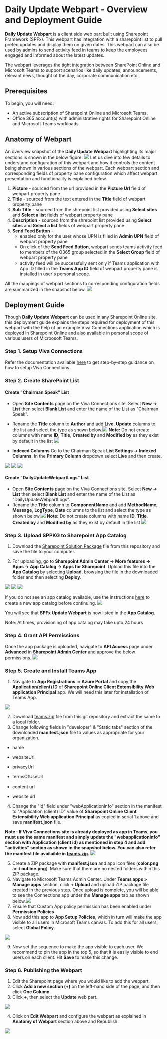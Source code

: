# Daily Update Webpart - Overview and Deployment Guide

**Daily Update Webpart** is a client side web part built using Sharepoint Framework (SPFx). This webpart has integration with a sharepoint list to pull prefed updates and display them on given dates. This webpart can also be used by admins to send activity feed in teams to keep the employees engaged and informed about the latest updates.

The webpart leverages the tight integration between SharePoint Online and Microsoft Teams to support scenarios like daily updates, announcements, relevant news, thought of the day, corporate communication etc.

## Prerequisites 

To begin, you will need:

* An active subscription of Sharepoint Online and Microsoft Teams.
* Office 365 account(s) with administrative rights for Sharepoint Online and Microsoft Teams workloads.

## Anatomy of Webpart

An overview snapshot of the **Daily Update Webpart** highlighting its major sections is shown in the below figure. 
<img src="images/webpart overview.png"/>
Let us dive into few details to understand configuration of this webpart and how it controls the content being shown in various sections of the webpart. Each webpart section and corresponding fields of property pane configuration which affect webpart presentation and functionality is explained below.

1. **Picture** - sourced from the url provided in the **Picture Url** field of webpart property pane
2. **Title** - sourced from the text entered in the **Title** field of webpart property pane
3. **Sub Title** - sourced from the shrepoint list provided using **Select sites** and **Select a list** fields of webpart property pane
4. **Description** - sourced from the shrepoint list provided using **Select sites** and **Select a list** fields of webpart property pane
5. **Send Feed Button** - 
    * enabled only for the user whose UPN is filled in **Admin UPN** field of webpart property pane
    * On click of the **Send Feed Button**, webpart sends teams activity feed to members of the O365 group selected in the **Select Group** field of webpart property pane
    * activity feed will be successfully sent only if Teams application with App ID filled in the **Teams App ID** field of webpart property pane is installed in user's personal scope.

All the mappings of webpart sections to corresponding configuration fields are summarized in the snapshot below.
<img src="images/webpart anatomy.jpeg"/>

## Deployment Guide

Though **Daily Update Webpart** can be used in any Sharepoint Online site, this deployment guide explains the steps required for deployment of this webpart with the help of an example Viva Connections application which is deployed in Sharepoint Online and also available in personal scope of various users of Microosoft Teams.

### Step 1. Setup Viva Connections

Refer the documentation available [here](https://docs.microsoft.com/en-us/viva/connections/viva-connections-overview) to get step-by-step guidance on how to setup Viva Connections.


### Step 2. Create SharePoint List
#### Create "Chairman Speak" List
* Open **Site Contents** page on the Viva Connections site. Select **New -> List** then select **Blank List** and enter the name of the List as "Chairman Speak".
* Rename the **Title** column to **Author** and add **Live**, **Update** columns to the list and select the type as shown below.<img src="images/sharepoint list-settings.png"/>
**Note:** Do not create columns with name **ID**, **Title**, **Created by** and **Modified by** as they exist by default in the list <img src="images/Sharepoint Site-list.png"/>

* **Indexed Columns** Go to the Chairman Speak **List Settings -> Indexed Columns**. In the **Primary Column** dropdown select **Live** and then create.

<img src="images/List Settings.png"/>
<img src="images/Indexed Columns.png"/>
<img src="images/Create Index-Live.png"/>

#### Create "DailyUpdateWebpartLogs" List
* Open **Site Contents** page on the Viva Connections site. Select **New -> List** then select **Blank List** and enter the name of the List as "DailyUpdateWebpartLogs".
* Rename the **Title** column to **ComponentName** and add **MethodName**, **Message**, **LogType**, **Date** columns to the list and select the type as shown below.<img src="images/sharepoint log-list-settings.png"/>
**Note:** Do not create columns with name **ID**, **Title**, **Created by** and **Modified by** as they exist by default in the list <img src="images/Sharepoint log-list.png"/>

### Step 3. Upload SPPKG to Sharepoint App Catalog
1. Download the [Sharepoint Solution Package](https://github.com/swatiarora11/daily-update-webpart/blob/45b8206e94b8308dbf48cbb7acefc90cc048f21d/sppkg/daily-update-webpart.sppkg) file from this repository and save the file to your computer.

2. For uploading, go to **Sharepoint Admin Center -> More features -> Apps -> App Catalog -> Apps for Sharepoint**.
Upload this file into the **App Catalog** by selecting **Upload**, browsing the file in the downloaded folder and then selecting **Deploy**. 
<img src="images/Upload dialog-App catalog.png"/> 

<img src="images/Webpart Deploy dailog app catalog.png"/> 

<img src="images/App catalog-sharepoint.png"/>

If you do not see an app catalog available, use the instructions [here](https://docs.microsoft.com/en-us/sharepoint/use-app-catalog#step-1-create-the-app-catalog-site-collection) to create a new app catalog before continuing.
<img src="images/No App Catalog in Sharepoint.png"/>

You will see that **SPFx Update Webpart** is now listed in the **App Catalog**.

Note: At times, provisioning of app catalog may take upto 24 hours

### Step 4. Grant API Permissions
Once the app package is uploaded, navigate to **API Access** page under **Advanced** in **Sharepoint Admin Center** and approve the below permissions.
<img src="images/API Access in SP.png"/>

### Step 5. Create and Install Teams App
1.	Navigate to **App Registrations** in **Azure Portal** and copy the **Application(client) ID** of **Sharepoint Online Client Extensibility Web application Principal** app. We will need this later for installation of Teams App. 
<img src="images/Azureportal, webapplicationid.png"/>

2.	Download [teams.zip](https://github.com/swatiarora11/daily-update-webpart/blob/45b8206e94b8308dbf48cbb7acefc90cc048f21d/teams.zip) file from this git repository and extract the same to a local folder.
3.	Change following fields in "developer" & "Static tabs" section of the downloaded **manifest.json** file to values as appropriate for your organization.
* name
* websiteUrl
* privacyUrl
* termsOfUseUrl

* content url
* website url

4.	Change the "id" field under "webApplicationInfo" section in the manifest to "Application (client) ID" value of **Sharepoint Online Client Extensibility Web application Principal** as copied in serial 1 above and save **manifest.json** file. 

**Note : If Viva Connections site is already deployed as app in Teams, you must use the same manifest and simply update the "webapplicationinfo" section with Application (client id) as mentioned in step 4 and add "activities" section as shown in the snapshot below. You can also refer the manifest file availaible in [teams.zip](https://github.com/swatiarora11/daily-update-webpart/blob/45b8206e94b8308dbf48cbb7acefc90cc048f21d/teams.zip)**.
<img src="images/Manifest screenshot.png"/>

5.	Create a ZIP package with **manifest.json** and app icon files (**color.png** and **outline.png**). Make sure that there are no nested folders within this ZIP package.
6.	Navigate to Microsoft Teams Admin Center. Under **Teams apps > Manage apps** section, click **+ Upload** and upload ZIP package file created in the previous step. Once upload is complete, you will be able to see the Connections app under the **Manage apps** tab as shown below.<img src="images/manage teams-teams admin center.png"/>
7.	Ensure that Custom App policy permission has been enabled under **Permission Policies**
8.	Now add this app to **App Setup Policies**, which in turn will make the app visible to all users in Microsoft Teams canvas. To add this for all users, select **Global Policy**.
<img src="images/App setup policy-teams admin center.png"/>

9.	Now set the sequence to make the app visible to each user. We recommend to pin the app in the top 5, so that it is easily visible to end users on each client. Hit **Save** to make this change.



### Step 6. Publishing the Webpart
1. Edit the Sharepoint page where you would like to add the webpart.
2. Click **Add a new section (+)** on the left-hand side of the page, and then click **One Column**.
3. Click **+**, then select the **Update** web part.
<img src="images/Add Spfx webpart .png"/>

4. Click on **Edit Webpart** and configure the webpart as explained in **Anatomy of Webpart** section above and Republish.
<img src="images/Edit the webpart-description.png"/>